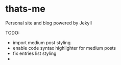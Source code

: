 # thats-me
Personal site and blog powered by Jekyll

TODO:
- import medium post styling
- enable code syntax highlighter for medium posts
- fix entries list styling
- 
